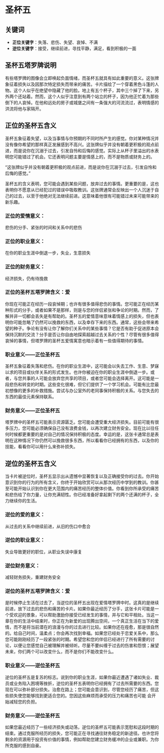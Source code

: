 # 圣杯五

## 关键词

- **正位关键字**：失落、悲伤、失望、哀悼、不满
- **逆位关键字**：接受，继续前进，寻找平静，满足，看到积极的一面

## 圣杯五塔罗牌说明

有些塔罗牌的图像会立即唤起负面情绪，而圣杯五就具有如此重要的意义。这张牌象征着损失以及因那次特定损失而带来的痛苦。卡片描绘了一个穿着黑色斗篷的人物。这个人似乎在绝望中隐藏了他的脸。地上有五个杯子，其中三个掉了下来，另外两个还站着。然而，这个人似乎注意到有两个站立的杯子，因为他正忙着为那些倒下的人哀悼。在他和远处的房子或城堡之间有一条强大的河流流过，表明情感的洪流将他与家隔开。

## 正位的圣杯五含义

圣杯五象征着失望，以及当事情与你预期的不同时所产生的感觉。你对某种情况并没有像你希望的那样真正发展感到不高兴。这张牌似乎并没有朝着更积极的观点前进，而是说你在沉溺于过去，引发自怜和后悔的感觉。实际上从杯子里溢出的水表明您可能错过了机会。它还表明问题主要是情感上的，而不是物质或财务上的。

“这张牌似乎并没有朝着更积极的观点前进，而是说你在沉溺于过去，引发自怜和后悔的感觉。”

圣杯五的含义表明，您可能会遇到某些问题，放弃过去的事情。更重要的是，这也表明你不愿意从已经犯过的错误中吸取教训。这张牌通常会反映出一个人沉迷于自己的过去，以至于他绝对无法继续前进。这意味着他很有可能错过未来可能带来的新乐趣。

### 正位的爱情意义：

悲伤的分手、紧张的时间和关系中的悲伤

### 正位的职业意义：

在你的职业生涯中倒退一步，失业，生意损失

### 正位的财务意义：

经济损失，仍有待挽救

### 正位的圣杯五塔罗牌含义：爱

你现在可能正在经历一段哀悼期；也许有很多值得悲伤的事情。您可能正在经历某种形式的分手，或者如果不是那样，则是与您的伴侣紧张和争论的时期。然而，了解并非一切都会丢失是有帮助的。圣杯五的爱情意味意味着情感上的损失，但也表明你可能忽略了仍然可以挽救的东西，以及幸存下来的东西。通常，这些会带来希望的种子。争论有没有让你了解你们关系中的某些事情？它是否有助于促进原本会保持沉默的交流？分手是否让你自由地探索超越过去关系的个性？尽管有很多值得哀悼的事情，但塔罗牌的圣杯五爱情寓意也暗示着有一些值得期待的事情。

### 职业意义——正位圣杯五

圣杯五象征着失落和悲伤。在你的职业生涯中，这可能会以失去工作、生意、梦寐以求的项目或伙伴关系的形式发生。也许你被迫在你的职业生涯中倒退一步。或者，与您共事的人可能会放弃您共享的项目，或者您可能会选择离开。这可能是一段悲伤和转变的时期。这些变化很难，但它们提供了一个学习机会。可能有比您最初想像的更多的补救措施。尝试与办公室外的老同事保持积极的关系。与您失去的东西的最佳元素保持联系。

### 财务意义——正位圣杯五

塔罗牌中的圣杯五可能表示资源匮乏。您可能会遭受重大经济损失。目前可能有很多压力，您可能必须确保自己没有浪费金钱，以再次建立财务安全。现在比以往任何时候都更重要的是对自己的情况保持积极的态度。幸运的是，这张卡通常总是表明在这种情况下你仍然可以挽救很多东西，所以看看你已经拥有的东西，以及你的技能，看看你可以用什么来弥补损失。

## 逆位的圣杯五含义

当卡片被逆位时，圣杯五显示出从遗憾中显著恢复以及正确接受你的过去。你开始意识到你的行为的所有含义，你终于开始欣赏可以从那次经历中学到的教训。你甚至可能开始认识到你在更大范围内的痛苦经历的整体价值。你看到你所承受的痛苦和悲伤给了你力量，让你充满韧性。你已经准备好拿起剩下的两个还满的杯子，全力继续你的生活。

### 逆位的爱的意义：

从过去的关系中继续前进，从旧的伤口中愈合

### 逆位的职业意义：

失业导致更好的职位，从职业失误中康复

### 逆位财务意义：

减轻财务损失，重建财务安全

### 逆位的圣杯五塔罗牌含义：爱

是时候停止生活在过去了，当逆位的圣杯五出现在爱情塔罗牌中时。这真的是继续前进，放下过去的悲伤和痛苦的卡片。如果你最近经历了分手，这张卡片可能是一个受欢迎的景象，可以帮助激励你接受已经发生的事情，并与它和平相处。当这一章在你的生活中结束时，你正在为新爱的出现腾出空间，一个真正生活在当下的爱情，而不是将当前潜在的浪漫与你的过去进行比较。如果你还在痊愈，那是很自然的。给自己时间，温柔点；你会再次找到幸福。如果您已经处于恋爱关系中，那么您可能刚刚经历了一段紧张的时期。希望您和您的伴侣已经进行了所有需要的讨论，以便让您感觉自己被理解并被倾听。尽量不要纠缠于过去的伤害和怨恨；展望未来，你们两个可以改变什么，而不是你们不能改变什么。

### 职业意义——逆位圣杯五

逆位的圣杯五是复苏的标志。说到你的职业生涯，如果你最近遭遇了诸如失业、裁员或业务陷入困境等挫折，逆位的圣杯五表明你已经拥有了过去所需要的东西。您现在可以弥补部分损失。治愈在路上；您可能会意识到，尽管您经历了痛苦，但这些损失使您能够找到更适合您的。您因这些麻烦而承受的压力和痛苦也可能 会开始减轻您的负担。

### 财务意义——逆位圣杯五

如果您最近经历了一些经济损失或动荡，逆位的圣杯五可能表示宽慰和这段时期的结束。通过克服所经历的损失，您可能正在寻找通往财务稳定的新途径。也许您将剩余的资源用于投资有价值的事情，例如帮助您建立财务缓冲的企业或兼职。为你所克服的感到自豪。